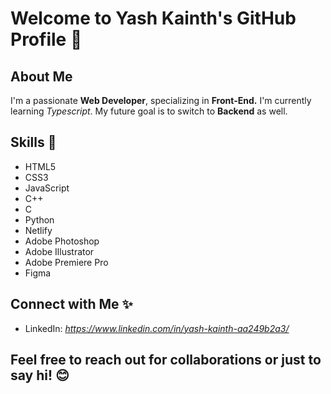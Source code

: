 # Welcome to Yash Kainth's GitHub Profile 👋
## About Me
I'm a passionate **Web Developer**, specializing in **Front-End.** I'm currently learning *Typescript*. My future goal is to switch to **Backend** as well.

## Skills 🚀
- HTML5
- CSS3
- JavaScript
- C++
- C
- Python
- Netlify
- Adobe Photoshop
- Adobe Illustrator
- Adobe Premiere Pro
- Figma
  
## Connect with Me ✨
- LinkedIn: *https://www.linkedin.com/in/yash-kainth-aa249b2a3/*
  
## Feel free to reach out for collaborations or just to say hi! 😊
